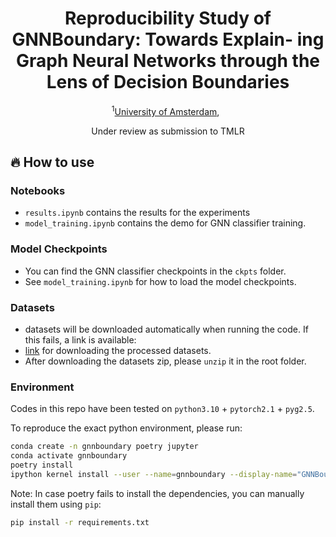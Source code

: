 <div align="center">

<h1>
    Reproducibility Study of GNNBoundary: Towards Explain-
    ing Graph Neural Networks through the Lens of Decision
    Boundaries
</h1>

<sup>1</sup>[University of Amsterdam](), &nbsp;

Under review as submission to TMLR

</div>

## 🔥 How to use

### Notebooks
* `results.ipynb` contains the results for the experiments
* `model_training.ipynb` contains the demo for GNN classifier training.

### Model Checkpoints
* You can find the GNN classifier checkpoints in the `ckpts` folder.
* See `model_training.ipynb` for how to load the model checkpoints.

### Datasets
* datasets will be downloaded automatically when running the code. If this fails, a link is available:
* [link](https://drive.google.com/file/d/1O3IRF9mhL2KCCU1eVlCEdssaf6y-pq2h/view?usp=sharing) for downloading the processed datasets.
* After downloading the datasets zip, please `unzip` it in the root folder.

### Environment
Codes in this repo have been tested on `python3.10` + `pytorch2.1` + `pyg2.5`.

To reproduce the exact python environment, please run:
```bash
conda create -n gnnboundary poetry jupyter
conda activate gnnboundary
poetry install
ipython kernel install --user --name=gnnboundary --display-name="GNNBoundary"
```

Note: In case poetry fails to install the dependencies, you can manually install them using `pip`:
```bash
pip install -r requirements.txt
````